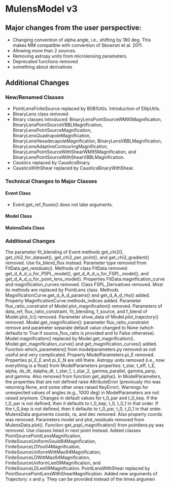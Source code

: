 # MulensModel v3

## Major changes from the user perspective:

- Changing convention of alpha angle, i.e., shifting by 180 deg. This makes MM compatible with convention of Skowron et al. 2011.
- Allowing more than 2 sources.
- Removing astropy units from microlensing parameters.
- Deprecated functions removed
- something about derivatives

## Additional Changes

### New/Renamed Classes
- PointLensFiniteSource replaced by B0B1Utils. Introduction of EllipUtils.
- BinaryLens class removed.
- Binary classes introduced: BinaryLensPointSourceWM95Magnification, BinaryLensPointSourceVBBLMagnification, BinaryLensPointSourceMagnification, BinaryLensQuadrupoleMagnification, BinaryLensHexadecapoleMagnification, BinaryLensVBBLMagnification, BinaryLensAdaptiveContouringMagnification, BinaryLensPointSourceWithShearWM95Magnification, and BinaryLensPointSourceWithShearVBBLMagnification.
- Caustics replaced by CausticsBinary.
- CausticsWithShear replaced by CausticsBinaryWithShear.

### Technical Changes to Major Classes

#### Event Class

- Event.get_ref_fluxes() does not take arguments. 

#### Model Class

#### MulensData Class

### Additional Changes


The parameter fit_blending of Event methods get_chi2(), get_chi2_for_dataset(), get_chi2_per_point(), and get_chi2_gradient() removed. Use fix_blend_flux instead.
Parameter type removed from FitData.get_residuals().
Methods of class FitData removed: get_d_A_d_u_for_PSPL_model(), get_d_A_d_u_for_FSPL_model(), and get_d_A_d_u_for_point_lens_model().
Properties FitData.magnification_curve and magnification_curves removed.
Class FSPL_Derivatives removed. Most its methods are replaced by PointLens class.
Methods MagnificationCurve.get_d_A_d_params() and get_d_A_d_rho() added.
Property MagnificationCurve.methods_indices added.
Parameter flux_ratio_constraint of Model.plot_magnification() removed.
Parameters of data_ref, flux_ratio_constraint, fit_blending, f_source, and f_blend of Model.plot_lc() removed.
Parameter show_data of Model.plot_trajectory() removed.
Model.get_magnification(): parameter flux_ratio_constraint remove and parameter separate default value changed to None (which defaults to True if source_flux_ratio is provided and to False otherwise).
Model.magnification() replaced by Model.get_magnification().
Model.get_magnification_curve() and get_magnification_curves() added.
Function which_parameters() from modelparameters.py removed as not useful and very complicated.
Property ModelParameters.pi_E removed. Properties pi_E_E and pi_E_N are still there.
Astropy units removed (i.e., now everything is a float) from ModelParameters properties: t_star, t_eff, t_E, alpha, ds_dt, dalpha_dt, t_star_1, t_star_2, gamma_parallel, gamma_perp, and gamma. Also removed from function get_alpha().
In ModelParameters, the properties that are not defined raise AttributeError (previously rho was returning None, and some other ones raised KeyError).
Warnings for unexpected values of angles (e.g., 1000 deg) in ModelParameters are not raised anymore.
Changes in default values for t_0_par and t_0_kep. If the t_0_par is not defined, then it defaults to t_0_kep, t_0, t_0_1 in that order. If the t_0_kep is not defined, then it defaults to t_0_par, t_0, t_0_1 in that order.
MulensData arguments coords, ra, and dec removed. Also property coords was removed.
Parameters model and plot_residuals removed from MulensData.plot().
Function get_pspl_magnification() from pointlens.py was removed. Use classes listed in next point instead.
Added classes PointSourcePointLensMagnification, FiniteSourceUniformGould94Magnification, FiniteSourceLDYoo04Magnification, FiniteSourceUniformWittMao94Magnification, FiniteSourceLDWittMao94Magnification, FiniteSourceUniformLee09Magnification, and FiniteSourceLDLee09Magnification.
PointLensWithShear replaced by PointSourcePointLensWithShearMagnification.
Added new arguments of Trajectory: x and y. They can be provided instead of the times argumen